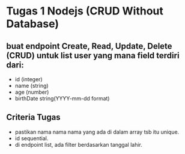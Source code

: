 # Tugas 1 Nodejs (CRUD Without Database)

## buat endpoint Create, Read, Update, Delete (CRUD) untuk list user yang mana field terdiri dari:
- id (integer)
- name (string)
- age (number)
- birthDate string(YYYY-mm-dd format)

## Criteria Tugas
- pastikan nama nama nama yang ada di dalam array tsb itu unique.
- id sequential.
- di endpoint list, ada filter berdasarkan tanggal lahir.
